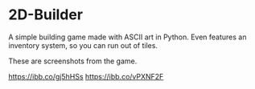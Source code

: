 # 2D-Builder
A simple building game made with ASCII art in Python. Even features an inventory system, so you can run out of tiles.

These are screenshots from the game.

https://ibb.co/gj5hHSs
https://ibb.co/vPXNF2F
